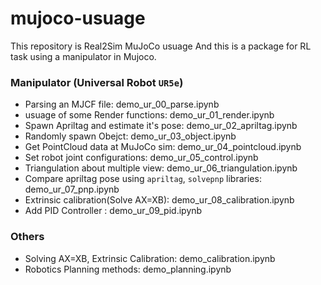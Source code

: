 # mujoco-usuage
This repository is Real2Sim MuJoCo usuage
And this is a package for RL task using a manipulator in Mujoco.

### Manipulator (Universal Robot `UR5e`)
- Parsing an MJCF file: demo_ur_00_parse.ipynb
- usuage of some Render functions: demo_ur_01_render.ipynb
- Spawn Apriltag and estimate it's pose: demo_ur_02_apriltag.ipynb
- Randomly spawn Obejct: demo_ur_03_object.ipynb
- Get PointCloud data at MuJoCo sim: demo_ur_04_pointcloud.ipynb
- Set robot joint configurations: demo_ur_05_control.ipynb
- Triangulation about multiple view: demo_ur_06_triangulation.ipynb
- Compare apriltag pose using `apriltag`, `solvepnp` libraries: demo_ur_07_pnp.ipynb
- Extrinsic calibration(Solve AX=XB): demo_ur_08_calibration.ipynb
- Add PID Controller : demo_ur_09_pid.ipynb

### Others
- Solving AX=XB, Extrinsic Calibration: demo_calibration.ipynb
- Robotics Planning methods: demo_planning.ipynb

